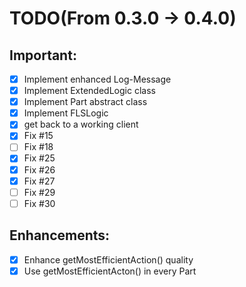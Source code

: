 # TODO(From 0.3.0 -> 0.4.0)

## Important:
- [x] Implement enhanced Log-Message
- [x] Implement ExtendedLogic class
- [x] Implement Part abstract class
- [x] Implement FLSLogic
- [x] get back to a working client
- [x] Fix #15
- [ ] Fix #18
- [x] Fix #25
- [x] Fix #26
- [x] Fix #27
- [ ] Fix #29
- [ ] Fix #30

## Enhancements:
- [x] Enhance getMostEfficientAction() quality
- [x] Use getMostEfficientActon() in every  Part
